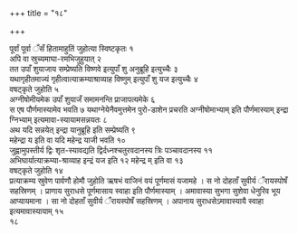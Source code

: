 +++
title = "१८"

+++
 

पूर्वां पूर्वा ँसँ हितामाहुतिं जुहोत्या स्विष्टकृतः १   
अपि वा
स्रुच्यमाघा-रमभिजुहुयात् २   
तत उपाँ शुयाजाय सम्प्रेष्यति
विष्णवे इत्युपाँ शु अनुब्रूहि इत्युच्चैः ३   
यथागृहीतमाज्यं
गृहीत्वात्याक्रम्याश्राव्याह विष्णुम्
इत्युपाँ शु यज इत्युच्चैः ४   
वषट्कृते जुहोति ५   
अग्नीषोमीयमेक
उपाँ शुयाजँ समामनन्ति प्राजापत्यमेके ६   
स एष पौर्णमास्यामेव भवति ७
यथाग्नेयेनैवमुत्तमेन पुरो-डाशेन प्रचरति अग्नीषोमाभ्याम् इति
पौर्णमास्याम् इन्द्रा ग्निभ्याम्
इत्यमावा-स्यायामसन्नयतः ८   
अथ यदि
सन्नयेत् इन्द्रा यानुब्रूहि इति सम्प्रेष्यति ९   
महेन्द्रा य
इति वा यदि महेन्द्र याजी भवति १०   
जुह्वामुपस्तीर्य द्विः
शृत-स्यावद्यति द्विर्दध्नश्चतुरवदानस्य त्रिः
पञ्चावदानस्य ११   
अभिघार्यात्याक्रम्या-श्राव्याह इन्द्रं यज इति १२
महेन्द्र म् इति वा १३   
वषट्कृते जुहोति १४   
प्रत्याक्रम्य स्रुवेण पार्वणौ
होमौ जुहोति ऋषभं वाजिनं वयं पूर्णमासं यजामहे । स नो दोहताँ सुवीर्य
ँरायस्पोषँ सहस्रिणम् । प्राणाय सुराधसे पूर्णमासाय स्वाहा इति
पौर्णमास्याम् । अमावास्या सुभगा सुशेवा धेनुरिव भूय
आप्यायमाना । सा नो दोहताँ सुवीर्य ँरायस्पोषँ
सहस्रिणम् । अपानाय सुराधसेऽमावास्यायै स्वाहा
इत्यमावास्यायाम् १५   
१८
